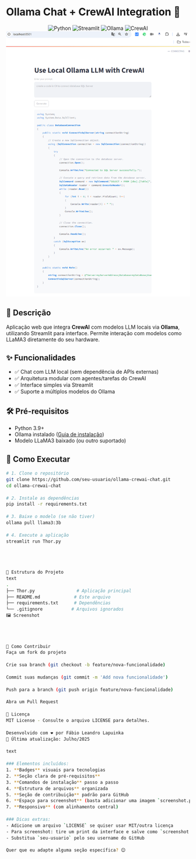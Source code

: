 # Ollama Chat + CrewAI Integration 🚀

<div align="center">
  <img src="https://img.shields.io/badge/Python-3.9+-blue?logo=python" alt="Python">
  <img src="https://img.shields.io/badge/Framework-Streamlit-red?logo=streamlit" alt="Streamlit">
  <img src="https://img.shields.io/badge/LLM-Ollama-FFD43B?logo=ollama" alt="Ollama">
  <img src="https://img.shields.io/badge/AI-CrewAI-6DB33F" alt="CrewAI">
</div>

<div align="center">
  <img src="screenshot.png" width="600" alt="Tela principal do app">
</div>

## 📝 Descrição
Aplicação web que integra **CrewAI** com modelos LLM locais via **Ollama**, utilizando Streamlit para interface. Permite interação com modelos como LLaMA3 diretamente do seu hardware.

## ✨ Funcionalidades
- ✅ Chat com LLM local (sem dependência de APIs externas)
- ✅ Arquitetura modular com agentes/tarefas do CrewAI
- ✅ Interface simples via Streamlit
- ✅ Suporte a múltiplos modelos do Ollama

## 🛠️ Pré-requisitos
- Python 3.9+
- Ollama instalado ([Guia de instalação](https://ollama.ai/))
- Modelo LLaMA3 baixado (ou outro suportado)

## 🚀 Como Executar
```bash
# 1. Clone o repositório
git clone https://github.com/seu-usuario/ollama-crewai-chat.git
cd ollama-crewai-chat

# 2. Instale as dependências
pip install -r requirements.txt

# 3. Baixe o modelo (se não tiver)
ollama pull llama3:3b

# 4. Execute a aplicação
streamlit run Thor.py




🧩 Estrutura do Projeto
text
.
├── Thor.py                # Aplicação principal
├── README.md             # Este arquivo
├── requirements.txt      # Dependências
└── .gitignore           # Arquivos ignorados
🖼️ Screenshot




🤝 Como Contribuir
Faça um fork do projeto

Crie sua branch (git checkout -b feature/nova-funcionalidade)

Commit suas mudanças (git commit -m 'Add nova funcionalidade')

Push para a branch (git push origin feature/nova-funcionalidade)

Abra um Pull Request

📜 Licença
MIT License - Consulte o arquivo LICENSE para detalhes.

Desenvolvido com ❤️ por Fábio Leandro Lapuinka
📅 Última atualização: Julho/2025

text

### Elementos incluídos:
1. **Badges** visuais para tecnologias
2. **Seção clara de pré-requisitos**
3. **Comandos de instalação** passo a passo
4. **Estrutura de arquivos** organizada
5. **Seção de contribuição** padrão para GitHub
6. **Espaço para screenshot** (basta adicionar uma imagem `screenshot.png`)
7. **Responsivo** (com alinhamento central)

### Dicas extras:
- Adicione um arquivo `LICENSE` se quiser usar MIT/outra licença
- Para screenshot: tire um print da interface e salve como `screenshot.png` na raiz
- Substitua `seu-usuario` pelo seu username do GitHub

Quer que eu adapte alguma seção específica? 😊
